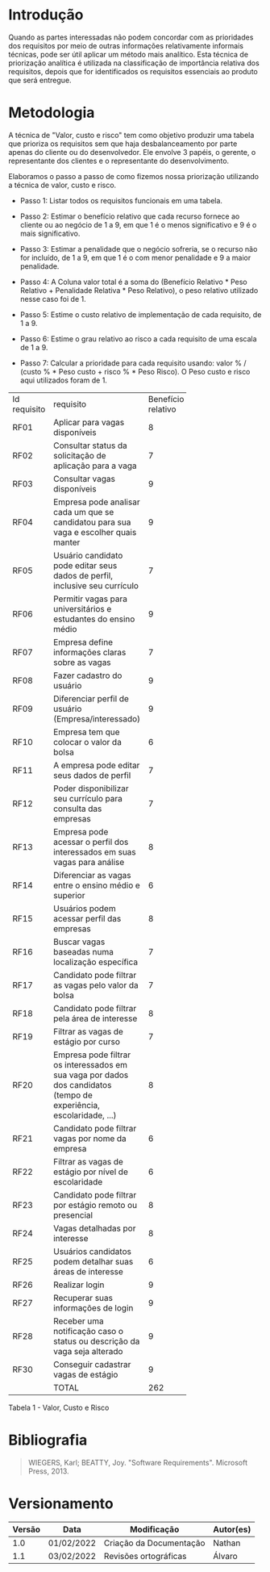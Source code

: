 # Introdução

Quando as partes interessadas não podem concordar com as prioridades dos requisitos por meio de outras informações relativamente informais
técnicas, pode ser útil aplicar um método mais analítico.
Esta técnica de priorização analítica é utilizada na classificação de importância  relativa dos requisitos, depois que for identificados os requisitos essenciais ao produto que será entregue.

# Metodologia

A técnica de "Valor, custo e risco" tem como objetivo produzir uma tabela que prioriza os requisitos sem que haja desbalanceamento por parte apenas do cliente ou do desenvolvedor. Ele envolve 3 papéis, o gerente, o representante dos clientes e o representante do desenvolvimento.

Elaboramos o passo a passo de como fizemos nossa priorização utilizando a técnica de valor, custo e risco.

* Passo 1: Listar todos os requisitos funcionais em uma tabela. 

* Passo 2: Estimar o benefício relativo que cada recurso fornece ao cliente ou ao negócio de 1 a 9, em que 1 é o menos significativo e 9 é o mais significativo.

* Passo 3: Estimar a penalidade que o negócio sofreria, se o recurso não for incluído, de 1 a 9, em que 1 é o com menor penalidade e 9 a maior penalidade.

* Passo 4: A Coluna valor total é a soma do (Benefício Relativo * Peso Relativo + Penalidade Relativa * Peso Relativo), o peso relativo utilizado nesse caso foi de 1.

* Passo 5: Estime o custo relativo de implementação de cada requisito, de 1 a 9.

* Passo 6: Estime o grau relativo ao risco a cada requisito de uma escala de 1 a 9.

* Passo 7: Calcular a prioridade para cada requisito usando: valor % / (custo % * Peso custo + risco % * Peso Risco). O Peso custo e risco aqui utilizados foram de 1.

<table style="max-width: 70%;">
    <tr>
        <td>Id requisito</td>
        <td>requisito</td>
        <td>Benefício relativo</td>
        <td>Penalidade relativa</td>
        <td>Valor relativo</td>
        <td>Valor %</td>
        <td>Custo relativo</td>
        <td>Custo %</td>
        <td>Risco relativo</td>
        <td>Risco %</td>
        <td>Prioridade</td>
    </tr>
    <tr>
        <td>RF01</td>
        <td>Aplicar para vagas disponíveis</td>
        <td>8</td>
        <td>9</td>
        <td>17</td>
        <td>0,064</td>
        <td>7</td>
        <td>0,037</td>
        <td>5</td>
        <td>0,032</td>
        <td>0,0927</td>
    </tr>
    <tr>
        <td>RF02</td>
        <td>Consultar status da solicitação de aplicação para a vaga</td>
        <td>7</td>
        <td>6</td>
        <td>13</td>
        <td>0,049</td>
        <td>3</td>
        <td>0,015</td>
        <td>2</td>
        <td>0,012</td>
        <td>1,814</td>
    </tr>
    <tr>
        <td>RF03</td>
        <td>Consultar vagas disponíveis</td>
        <td>9</td>
        <td>9</td>
        <td>18</td>
        <td>0,068</td>
        <td>6</td>
        <td>0,031</td>
        <td>5</td>
        <td>0,032</td>
        <td>1,079</td>
    </tr>
    <tr>
        <td>RF04</td>
        <td>Empresa pode analisar cada um que se candidatou para sua vaga e escolher quais manter</td>
        <td>9</td>
        <td>9</td>
        <td>18</td>
        <td>0,068</td>
        <td>7</td>
        <td>0,037</td>
        <td>6</td>
        <td>0,038</td>
        <td>0,906</td>
    </tr>
    <tr>
        <td>RF05</td>
        <td>Usuário candidato pode editar seus dados de perfil, inclusive seu currículo</td>
        <td>7</td>
        <td>8</td>
        <td>15</td>
        <td>0,057</td>
        <td>6</td>
        <td>0,031</td>
        <td>6</td>
        <td>0,038</td>
        <td>0,826</td>
    </tr>
    <tr>
        <td>RF06</td>
        <td>Permitir vagas para universitários e estudantes do ensino médio</td>
        <td>9</td>
        <td>9</td>
        <td>18</td>
        <td>0,068</td>
        <td>4</td>
        <td>0,021</td>
        <td>2</td>
        <td>0,012</td>
        <td>2,060</td>
    </tr>
    <tr>
        <td>RF07</td>
        <td>Empresa define informações claras sobre as vagas</td>
        <td>7</td>
        <td>7</td>
        <td>14</td>
        <td>0,053</td>
        <td>5</td>
        <td>0,026</td>
        <td>3</td>
        <td>0,019</td>
        <td>1,177</td>
    </tr>
    <tr>
        <td>RF08</td>
        <td>Fazer cadastro do usuário</td>
        <td>9</td>
        <td>9</td>
        <td>18</td>
        <td>0,068</td>
        <td>6</td>
        <td>0,031</td>
        <td>4</td>
        <td>0,025</td>
        <td>1,214</td>
    </tr>
    <tr>
        <td>RF09</td>
        <td>Diferenciar perfil de usuário (Empresa/interessado)</td>
        <td>9</td>
        <td>8</td>
        <td>17</td>
        <td>0,064</td>
        <td>7</td>
        <td>0,037</td>
        <td>7</td>
        <td>0,045</td>
        <td>0,780</td>
    </tr>
    <tr>
        <td>RF10</td>
        <td>Empresa tem que colocar o valor da bolsa</td>
        <td>6</td>
        <td>7</td>
        <td>13</td>
        <td>0,049</td>
        <td>4</td>
        <td>0,021</td>
        <td>3</td>
        <td>0,019</td>
        <td>1,225</td>
    </tr>
    <tr>
        <td>RF11</td>
        <td>A empresa pode editar seus dados de perfil</td>
        <td>7</td>
        <td>7</td>
        <td>14</td>
        <td>0,053</td>
        <td>6</td>
        <td>0,031</td>
        <td>5</td>
        <td>0,032</td>
        <td>0,841</td>
    </tr>
    <tr>
        <td>RF12</td>
        <td>Poder disponibilizar seu currículo para consulta das empresas</td>
        <td>7</td>
        <td>9</td>
        <td>16</td>
        <td>0,061</td>
        <td>7</td>
        <td>0,037</td>
        <td>5</td>
        <td>0,032</td>
        <td>0,884</td>
    </tr>
    <tr>
        <td>RF13</td>
        <td>Empresa pode acessar o perfil dos interessados em suas vagas para análise</td>
        <td>8</td>
        <td>9</td>
        <td>17</td>
        <td>0,064</td>
        <td>7</td>
        <td>0,037</td>
        <td>5</td>
        <td>0,032</td>
        <td>0,927</td>
    </tr>
    <tr>
        <td>RF14</td>
        <td>Diferenciar as vagas entre o ensino médio e superior</td>
        <td>6</td>
        <td>7</td>
        <td>13</td>
        <td>0,049</td>
        <td>4</td>
        <td>0,021</td>
        <td>3</td>
        <td>0,019</td>
        <td>1,225</td>
    </tr>
    <tr>
        <td>RF15</td>
        <td>Usuários podem acessar perfil das empresas</td>
        <td>8</td>
        <td>9</td>
        <td>17</td>
        <td>0,064</td>
        <td>7</td>
        <td>0,037</td>
        <td>5</td>
        <td>0,032</td>
        <td>0,927</td>
    </tr>
    <tr>
        <td>RF16</td>
        <td>Buscar vagas baseadas numa localização específica</td>
        <td>7</td>
        <td>6</td>
        <td>13</td>
        <td>0,049</td>
        <td>5</td>
        <td>0,026</td>
        <td>4</td>
        <td>0,025</td>
        <td>0,960</td>
    </tr>
    <tr>
        <td>RF17</td>
        <td>Candidato pode filtrar as vagas pelo valor da bolsa</td>
        <td>7</td>
        <td>5</td>
        <td>12</td>
        <td>0,045</td>
        <td>5</td>
        <td>0,026</td>
        <td>4</td>
        <td>0,025</td>
        <td>0,882</td>
    </tr>
    <tr>
        <td>RF18</td>
        <td>Candidato pode filtrar pela área de interesse</td>
        <td>8</td>
        <td>7</td>
        <td>15</td>
        <td>0,057</td>
        <td>5</td>
        <td>0,026</td>
        <td>4</td>
        <td>0,025</td>
        <td>1,117</td>
    </tr>
    <tr>
        <td>RF19</td>
        <td>Filtrar as vagas de estágio por curso</td>
        <td>7</td>
        <td>7</td>
        <td>14</td>
        <td>0,053</td>
        <td>5</td>
        <td>0,025</td>
        <td>4</td>
        <td>0,025</td>
        <td>1,060</td>
    </tr>
    <tr>
        <td>RF20</td>
        <td>Empresa pode filtrar os interessados em sua vaga por dados dos candidatos (tempo de experiência, escolaridade, ...)</td>
        <td>8</td>
        <td>7</td>
        <td>13</td>
        <td>0,049</td>
        <td>6</td>
        <td>0,031</td>
        <td>4</td>
        <td>0,025</td>
        <td>0,875</td>
    </tr>
    <tr>
        <td>RF21</td>
        <td>Candidato pode filtrar vagas por nome da empresa</td>
        <td>6</td>
        <td>7</td>
        <td>13</td>
        <td>0,049</td>
        <td>5</td>
        <td>0,026</td>
        <td>4</td>
        <td>0,025</td>
        <td>0,960</td>
    </tr>
    <tr>
        <td>RF22</td>
        <td>Filtrar as vagas de estágio por nível de escolaridade</td>
        <td>6</td>
        <td>6</td>
        <td>12</td>
        <td>0,045</td>
        <td>5</td>
        <td>0,026</td>
        <td>4</td>
        <td>0,025</td>
        <td>0,882</td>
    </tr>
    <tr>
        <td>RF23</td>
        <td>Candidato pode filtrar por estágio remoto ou presencial</td>
        <td>8</td>
        <td>6</td>
        <td>14</td>
        <td>0,053</td>
        <td>5</td>
        <td>0,026</td>
        <td>4</td>
        <td>0,025</td>
        <td>1,039</td>
    </tr>
    <tr>
        <td>RF24</td>
        <td>Vagas detalhadas por interesse</td>
        <td>8</td>
        <td>7</td>
        <td>15</td>
        <td>0,057</td>
        <td>4</td>
        <td>0,021</td>
        <td>4</td>
        <td>0,025</td>
        <td>1,239</td>
    </tr>
    <tr>
        <td>RF25</td>
        <td>Usuários candidatos podem detalhar suas áreas de interesse</td>
        <td>6</td>
        <td>5</td>
        <td>11</td>
        <td>0,041</td>
        <td>5</td>
        <td>0,026</td>
        <td>5</td>
        <td>0,032</td>
        <td>0,706</td>
    </tr>
    <tr>
        <td>RF26</td>
        <td>Realizar login</td>
        <td>9</td>
        <td>9</td>
        <td>18</td>
        <td>0,068</td>
        <td>6</td>
        <td>0,031</td>
        <td>7</td>
        <td>0,045</td>
        <td>0,894</td>
    </tr>
    <tr>
        <td>RF27</td>
        <td>Recuperar suas informações de login</td>
        <td>9</td>
        <td>9</td>
        <td>18</td>
        <td>0,068</td>
        <td>7</td>
        <td>0,037</td>
        <td>9</td>
        <td>0,058</td>
        <td>0,715</td>
    </tr>
    <tr>
        <td>RF28</td>
        <td>Receber uma notificação caso o status ou descrição da vaga seja alterado</td>
        <td>9</td>
        <td>7</td>
        <td>16</td>
        <td>0,061</td>
        <td>6</td>
        <td>0,031</td>
        <td>5</td>
        <td>0,032</td>
        <td>0,968</td>
    </tr>
    <tr>
        <td>RF30</td>
        <td>Conseguir cadastrar vagas de estágio</td>
        <td>9</td>
        <td>9</td>
        <td>18</td>
        <td>0,068</td>
        <td>5</td>
        <td>0,026</td>
        <td>3</td>
        <td>0,019</td>
        <td></td>
    </tr>
    <tr>
        <td></td>
        <td>TOTAL</td>
        <td>262</td>
        <td>262</td>
        <td>524</td>
        <td>1</td>
        <td>188</td>
        <td>1</td>
        <td>155</td>
        <td>1</td>
        <td>1,317</td>
    </tr>
</table>

<figcaption>Tabela 1 - Valor, Custo e Risco</figcaption>

# Bibliografia

>WIEGERS, Karl; BEATTY, Joy. "Software Requirements". Microsoft Press, 2013.
 
# Versionamento

Versão | Data | Modificação | Autor(es) |
|--|--|--|--|
|1.0| 01/02/2022 | Criação da Documentação | Nathan |
|1.1| 03/02/2022 | Revisões ortográficas | Álvaro |